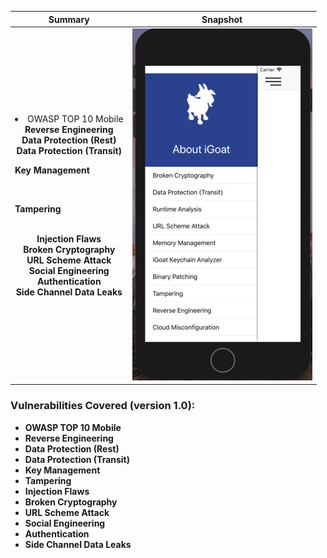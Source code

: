 Summary            |  Snapshot
:-------------------------:|:-------------------------:
<li>OWASP TOP 10 Mobile</br>  __Reverse Engineering__   </br> __Data Protection (Rest)__  </br> __Data Protection (Transit)__  </br>  <p align="left">__Key Management__</p> </br> <p align="left"> __Tampering__ </p> </br> __Injection Flaws__ </br> __Broken Cryptography__ </br> __URL Scheme Attack__ </br> __Social Engineering__ </br> __Authentication__ </br> __Side Channel Data Leaks__ |  ![](https://raw.githubusercontent.com/swaroopsy/test/master/iGoat_2.png)





### Vulnerabilities Covered (version 1.0): ###
* __OWASP TOP 10 Mobile__
* __Reverse Engineering__
* __Data Protection (Rest)__
* __Data Protection (Transit)__
* __Key Management__
* __Tampering__ 
* __Injection Flaws__
* __Broken Cryptography__
* __URL Scheme Attack__
* __Social Engineering__
* __Authentication__
* __Side Channel Data Leaks__


